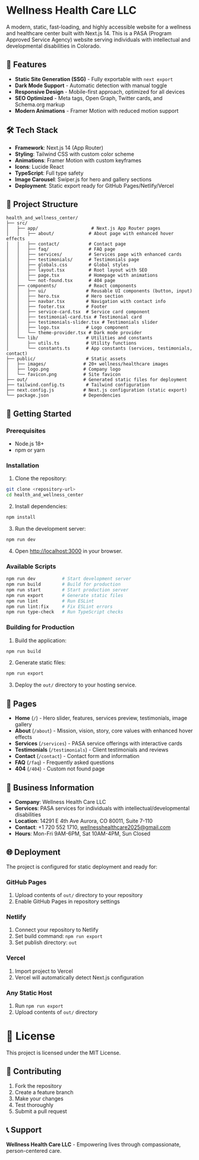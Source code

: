 # Wellness Health Care LLC

A modern, static, fast-loading, and highly accessible website for a wellness and healthcare center built with Next.js 14. This is a PASA (Program Approved Service Agency) website serving individuals with intellectual and developmental disabilities in Colorado.

## 🚀 Features

- **Static Site Generation (SSG)** - Fully exportable with `next export`
- **Dark Mode Support** - Automatic detection with manual toggle
- **Responsive Design** - Mobile-first approach, optimized for all devices
- **SEO Optimized** - Meta tags, Open Graph, Twitter cards, and Schema.org markup
- **Modern Animations** - Framer Motion with reduced motion support

## 🛠️ Tech Stack

- **Framework**: Next.js 14 (App Router)
- **Styling**: Tailwind CSS with custom color scheme
- **Animations**: Framer Motion with custom keyframes
- **Icons**: Lucide React
- **TypeScript**: Full type safety
- **Image Carousel**: Swiper.js for hero and gallery sections
- **Deployment**: Static export ready for GitHub Pages/Netlify/Vercel

## 📁 Project Structure

```
health_and_wellness_center/
├── src/
│   ├── app/                    # Next.js App Router pages
│   │   ├── about/             # About page with enhanced hover effects
│   │   ├── contact/           # Contact page
│   │   ├── faq/               # FAQ page
│   │   ├── services/          # Services page with enhanced cards
│   │   ├── testimonials/      # Testimonials page
│   │   ├── globals.css        # Global styles
│   │   ├── layout.tsx         # Root layout with SEO
│   │   ├── page.tsx           # Homepage with animations
│   │   └── not-found.tsx      # 404 page
│   ├── components/            # React components
│   │   ├── ui/               # Reusable UI components (button, input)
│   │   ├── hero.tsx          # Hero section
│   │   ├── navbar.tsx        # Navigation with contact info
│   │   ├── footer.tsx        # Footer
│   │   ├── service-card.tsx  # Service card component
│   │   ├── testimonial-card.tsx # Testimonial card
│   │   ├── testimonials-slider.tsx # Testimonials slider
│   │   ├── logo.tsx          # Logo component
│   │   └── theme-provider.tsx # Dark mode provider
│   └── lib/                  # Utilities and constants
│       ├── utils.ts          # Utility functions
│       └── constants.ts      # App constants (services, testimonials, contact)
├── public/                   # Static assets
│   ├── images/              # 20+ wellness/healthcare images
│   ├── logo.png             # Company logo
│   └── favicon.png          # Site favicon
├── out/                     # Generated static files for deployment
├── tailwind.config.ts        # Tailwind configuration
├── next.config.js           # Next.js configuration (static export)
└── package.json             # Dependencies
```

## 🚀 Getting Started

### Prerequisites
- Node.js 18+ 
- npm or yarn

### Installation

1. Clone the repository:
```bash
git clone <repository-url>
cd health_and_wellness_center
```

2. Install dependencies:
```bash
npm install
```

3. Run the development server:
```bash
npm run dev
```

4. Open [http://localhost:3000](http://localhost:3000) in your browser.

### Available Scripts

```bash
npm run dev          # Start development server
npm run build        # Build for production
npm run start        # Start production server
npm run export       # Generate static files
npm run lint         # Run ESLint
npm run lint:fix     # Fix ESLint errors
npm run type-check   # Run TypeScript checks
```

### Building for Production

1. Build the application:
```bash
npm run build
```

2. Generate static files:
```bash
npm run export
```

3. Deploy the `out/` directory to your hosting service.

## 📱 Pages

- **Home** (`/`) - Hero slider, features, services preview, testimonials, image gallery
- **About** (`/about`) - Mission, vision, story, core values with enhanced hover effects
- **Services** (`/services`) - PASA service offerings with interactive cards
- **Testimonials** (`/testimonials`) - Client testimonials and reviews
- **Contact** (`/contact`) - Contact form and information
- **FAQ** (`/faq`) - Frequently asked questions
- **404** (`/404`) - Custom not found page

## 🏥 Business Information

- **Company**: Wellness Health Care LLC
- **Services**: PASA services for individuals with intellectual/developmental disabilities
- **Location**: 14291 E 4th Ave Aurora, CO 80011, Suite 7-110
- **Contact**: +1 720 552 1710, wellnesshealthcare2025@gmail.com
- **Hours**: Mon-Fri 9AM-6PM, Sat 10AM-4PM, Sun Closed

## 🌐 Deployment

The project is configured for static deployment and ready for:

### **GitHub Pages**
1. Upload contents of `out/` directory to your repository
2. Enable GitHub Pages in repository settings

### **Netlify**
1. Connect your repository to Netlify
2. Set build command: `npm run export`
3. Set publish directory: `out`

### **Vercel**
1. Import project to Vercel
2. Vercel will automatically detect Next.js configuration

### **Any Static Host**
1. Run `npm run export`
2. Upload contents of `out/` directory

# 📄 License

This project is licensed under the MIT License.

## 🤝 Contributing

1. Fork the repository
2. Create a feature branch
3. Make your changes
4. Test thoroughly
5. Submit a pull request

## 📞 Support


**Wellness Health Care LLC** - Empowering lives through compassionate, person-centered care.